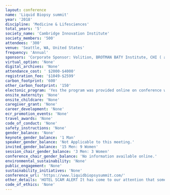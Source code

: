 ```yaml
---
layout: conference 
name: 'Liquid Biopsy summit'
year: '2018'
discipline: 'Medicine & Lifesciences'
total_years: '5'
society_name: 'Cambridge Innovation Institute'
society_members: '500'
attendees: '300'
venue: 'Seattle, WA, United States'
frequency: 'Annual'
sponsors: 'Corporate Sponsor: Volition, BROTMAN BATY Institute, CHI ( a division of Cambridge Innovation Institute(CII))'
virtual_option: 'None'
digital_archives: 'None'
attendance_cost: ' $2000-$4000'
registration_fee: '$1049-$2599'
carbon_footprint: '600'
other_carbon_footprint: '150'
electonic_program: 'Yes the program was provided online on conference website.'
onsite_maternity: 'None'
onsite_childcare: 'None'
caregiver_grant: 'None'
career_development: 'None'
ecr_promotion_events: 'None'
travel_awards: 'None'
code_of_conduct: 'None'
safety_instructions: 'None'
gender_balance: 'None'
keynote_gender_balance: '1 Man'
speaker_gender_balance: 'Not Applicable to this meeting.'
invited_gender_balance: '15 Men: 9 Women'
session_chair_gender_balance: '3 Men: 3 Women'
conference_chair_gender_balance: 'No information available online.'
environmental_sustainability: 'None'
public_engagement: 'None'
sustainability_initiatives: 'None'
conference_url: 'https://www.liquidbiopsysummit.com/'
other_details: 'HOTEL SCAM ALERT It has come to our attention that some of our conference participants are being targeted in a hotel scam. We do not utilize any third party hotel booking services. If you are contacted by any company other than Cambridge Innovation Institute (CII) or any of CII’s divisions (including Cambridge Healthtech Institute and Cambridge EnerTech) please do not do business with them. These companies may ask for advance payment, and should you contract with them, you may be unable to confirm, make changes or receive a refund, and reservations are often canceled without advance notice.'
code_of_ethics: 'None'
---
```

